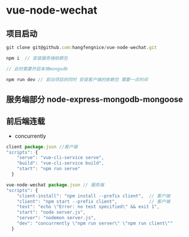 # vue-node-wechat

## 项目启动

```javascript
git clone git@github.com:hangfengnice/vue-node-wechat.git

npm i  // 安装服务端依赖包

// 此时需要开启本地mongodb

npm run dev // 启动项目的同时 安装客户端的依赖包 需要一点时间
```

## 服务端部分 node-express-mongodb-mongoose

## 前后端连载

- concurrently

```javascript
client package.json //客户端
"scripts": {
    "serve": "vue-cli-service serve",
    "build": "vue-cli-service build",
    "start": "npm run serve"
  }

vue-node-wechat package.json // 服务端
"scripts": {
    "client-install": "npm install --prefix client",  // 客户端
    "client": "npm start --prefix client",            // 客户端
    "test": "echo \"Error: no test specified\" && exit 1",
    "start": "node server.js",
    "server": "nodemon server.js",
    "dev": "concurrently \"npm run server\" \"npm run client\""
  }
```

